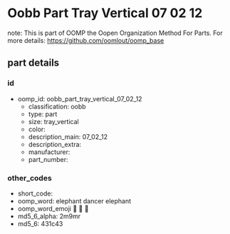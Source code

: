 # Oobb Part Tray Vertical 07 02 12  

note: This is part of OOMP the Oopen Organization Method For Parts. For more details: https://github.com/oomlout/oomp_base

##  part details





### id
* oomp_id: oobb_part_tray_vertical_07_02_12
  * classification: oobb
  * type: part
  * size: tray_vertical
  * color: 
  * description_main: 07_02_12
  * description_extra: 
  * manufacturer: 
  * part_number: 

### other_codes
* short_code: 
* oomp_word: elephant dancer elephant
* oomp_word_emoji :elephant: :dancer: :elephant:
* md5_6_alpha: 2m9mr
* md5_6: 431c43